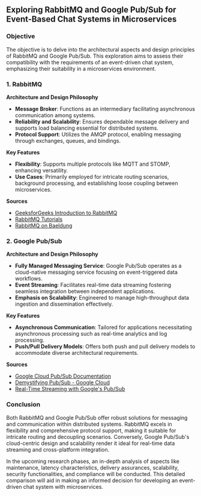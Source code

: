 ## Exploring RabbitMQ and Google Pub/Sub for Event-Based Chat Systems in Microservices

### Objective
The objective is to delve into the architectural aspects and design principles of RabbitMQ and Google Pub/Sub. This exploration aims to assess their compatibility with the requirements of an event-driven chat system, emphasizing their suitability in a microservices environment.

### 1. RabbitMQ

**Architecture and Design Philosophy**
- **Message Broker**: Functions as an intermediary facilitating asynchronous communication among systems.
- **Reliability and Scalability**: Ensures dependable message delivery and supports load balancing essential for distributed systems.
- **Protocol Support**: Utilizes the AMQP protocol, enabling messaging through exchanges, queues, and bindings.

**Key Features**
- **Flexibility**: Supports multiple protocols like MQTT and STOMP, enhancing versatility.
- **Use Cases**: Primarily employed for intricate routing scenarios, background processing, and establishing loose coupling between microservices.

**Sources**
- [GeeksforGeeks Introduction to RabbitMQ](https://www.geeksforgeeks.org/introduction-to-rabbitmq/)
- [RabbitMQ Tutorials](https://www.rabbitmq.com/tutorials)
- [RabbitMQ on Baeldung](https://www.baeldung.com/rabbitmq)

### 2. Google Pub/Sub

**Architecture and Design Philosophy**
- **Fully Managed Messaging Service**: Google Pub/Sub operates as a cloud-native messaging service focusing on event-triggered data workflows.
- **Event Streaming**: Facilitates real-time data streaming fostering seamless integration between independent applications.
- **Emphasis on Scalability**: Engineered to manage high-throughput data ingestion and dissemination effectively.

**Key Features**
- **Asynchronous Communication**: Tailored for applications necessitating asynchronous processing such as real-time analytics and log processing.
- **Push/Pull Delivery Models**: Offers both push and pull delivery models to accommodate diverse architectural requirements.

**Sources**
- [Google Cloud Pub/Sub Documentation](https://cloud.google.com/pubsub/docs/overview)
- [Demystifying Pub/Sub - Google Cloud](https://medium.com/google-cloud/demystifying-pub-sub-an-introduction-to-asynchronous-communication-78ed1268109b)
- [Real-Time Streaming with Google's Pub/Sub](https://medium.com/@AgostinoCalamia/real-time-streaming-with-googles-pub-sub-an-introduction-and-step-by-step-guide-63c46c401cf)

### Conclusion
Both RabbitMQ and Google Pub/Sub offer robust solutions for messaging and communication within distributed systems. RabbitMQ excels in flexibility and comprehensive protocol support, making it suitable for intricate routing and decoupling scenarios. Conversely, Google Pub/Sub's cloud-centric design and scalability render it ideal for real-time data streaming and cross-platform integration.

In the upcoming research phases, an in-depth analysis of aspects like maintenance, latency characteristics, delivery assurances, scalability, security functionalities, and compliance will be conducted. This detailed comparison will aid in making an informed decision for developing an event-driven chat system with microservices.